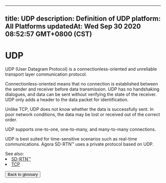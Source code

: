 
---
title: UDP
description: Definition of UDP
platform: All Platforms
updatedAt: Wed Sep 30 2020 08:52:57 GMT+0800 (CST)
---
# UDP
UDP (User Datagram Protocol) is a connectionless-oriented and unreliable transport layer communication protocol.

Connectionless-oriented means that no connection is established between the sender and receiver before data transmission. UDP has no handshaking dialogues, and data can be sent without verifying the state of the receiver. UDP only adds a header to the data packet for identification.

Unlike TCP, UDP does not know whether the data is successfully sent. In poor network conditions, the data may be lost or received out of the correct order. 

UDP supports one-to-one, one-to-many, and many-to-many connections.

UDP is best suited for time-sensitive scenarios such as real-time communications. Agora SD-RTN™ uses a private protocol based on UDP.

<div class="alert info">See also: 
	<li><a href="../../en/Agora%20Platform/sd_rtn.md">SD-RTN™</a></li>
	<li><a href="../../en/Agora%20Platform/tcp.md">TCP</a></li>
</div>

<a href="../../en/Agora%20Platform/terms.md"><button>Back to glossary</button></a>
